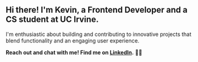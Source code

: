 ## Hi there! I'm Kevin, a Frontend Developer and a CS student at UC Irvine.

I'm enthusiastic about building and contributing to innovative projects that blend functionality and an engaging user experience.

**Reach out and chat with me! Find me on [LinkedIn](https://www.linkedin.com/in/kevinwu098/).** 🍖💖

<!--
**KevinWu098/KevinWu098** is a ✨ _special_ ✨ repository because its `README.md` (this file) appears on your GitHub profile.

Here are some ideas to get you started:

- 🔭 I’m currently working on ...
- 🌱 I’m currently learning ...
- 👯 I’m looking to collaborate on ...
- 🤔 I’m looking for help with ...
- 💬 Ask me about ...
- 📫 How to reach me: ...
- 😄 Pronouns: ...
- ⚡ Fun fact: ...
-->
